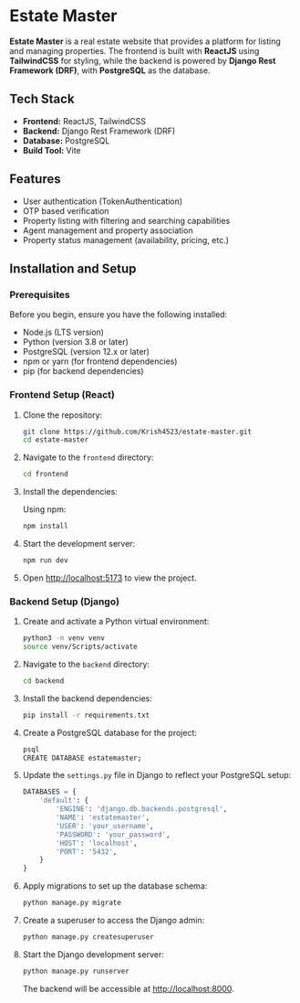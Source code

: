 # Estate Master

**Estate Master** is a real estate website that provides a platform for listing and managing properties. The frontend is built with **ReactJS** using **TailwindCSS** for styling, while the backend is powered by **Django Rest Framework (DRF)**, with **PostgreSQL** as the database.

## Tech Stack

- **Frontend:** ReactJS, TailwindCSS
- **Backend:** Django Rest Framework (DRF)
- **Database:** PostgreSQL
- **Build Tool:** Vite

## Features

- User authentication (TokenAuthentication)
- OTP based verification
- Property listing with filtering and searching capabilities
- Agent management and property association
- Property status management (availability, pricing, etc.)

## Installation and Setup

### Prerequisites

Before you begin, ensure you have the following installed:

- Node.js (LTS version)
- Python (version 3.8 or later)
- PostgreSQL (version 12.x or later)
- npm or yarn (for frontend dependencies)
- pip (for backend dependencies)

### Frontend Setup (React)

1. Clone the repository:

   ```bash
   git clone https://github.com/Krish4523/estate-master.git
   cd estate-master
   ```

2. Navigate to the `frontend` directory:

   ```bash
   cd frontend
   ```

3. Install the dependencies:

   Using npm:

   ```bash
   npm install
   ```

4. Start the development server:

   ```bash
   npm run dev
   ```

5. Open [http://localhost:5173](http://localhost:5173) to view the project.

### Backend Setup (Django)

1. Create and activate a Python virtual environment:

   ```bash
   python3 -m venv venv
   source venv/Scripts/activate
   ```

2. Navigate to the `backend` directory:

   ```bash
   cd backend
   ```

3. Install the backend dependencies:

   ```bash
   pip install -r requirements.txt
   ```

4. Create a PostgreSQL database for the project:

   ```bash
   psql
   CREATE DATABASE estatemaster;
   ```

5. Update the `settings.py` file in Django to reflect your PostgreSQL setup:

   ```python
   DATABASES = {
       'default': {
           'ENGINE': 'django.db.backends.postgresql',
           'NAME': 'estatemaster',
           'USER': 'your_username',
           'PASSWORD': 'your_password',
           'HOST': 'localhost',
           'PORT': '5432',
       }
   }
   ```

6. Apply migrations to set up the database schema:

   ```bash
   python manage.py migrate
   ```

7. Create a superuser to access the Django admin:

   ```bash
   python manage.py createsuperuser
   ```

8. Start the Django development server:

   ```bash
   python manage.py runserver
   ```

   The backend will be accessible at [http://localhost:8000](http://localhost:8000).
